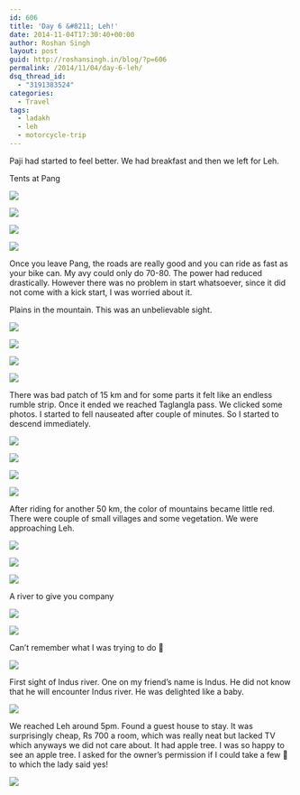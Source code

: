```yaml
---
id: 606
title: 'Day 6 &#8211; Leh!'
date: 2014-11-04T17:30:40+00:00
author: Roshan Singh
layout: post
guid: http://roshansingh.in/blog/?p=606
permalink: /2014/11/04/day-6-leh/
dsq_thread_id:
  - "3191383524"
categories:
  - Travel
tags:
  - ladakh
  - leh
  - motorcycle-trip
---
```

Paji had started to feel better. We had breakfast and then we left for Leh.

Tents at Pang
  
![](https://lh6.googleusercontent.com/-oPU_AW5p-ms/VCuZsxD0YfI/AAAAAAAAHAM/4UpMrB8dR6k/w967-h725-no/DSC01464.JPG)

![](https://lh4.googleusercontent.com/-rT3cBj51E_8/VCuZvP_xQPI/AAAAAAAAHAk/-jbpzlfKzOU/w967-h725-no/DSC01467.JPG)

![](https://lh3.googleusercontent.com/-f9Rf8YhUDTE/VCuZ5-jhg2I/AAAAAAAAHCM/SCTDPvh9DU0/w967-h725-no/DSC01481.JPG)

![](https://lh3.googleusercontent.com/-6FkP_rUW7_A/VCuZ7BxUBlI/AAAAAAAAHCY/9tKCsovqzo0/w967-h725-no/DSC01482.JPG)

Once you leave Pang, the roads are really good and you can ride as fast as your bike can. My avy could only do 70-80. The power had reduced drastically. However there was no problem in start whatsoever, since it did not come with a kick start, I was worried about it.

Plains in the mountain. This was an unbelievable sight.

![](https://lh5.googleusercontent.com/-Rho9vkK7spE/VCuZ9Clu_II/AAAAAAAAHCs/s_jbX8OXE00/w967-h725-no/DSC01486.JPG)

![](https://lh6.googleusercontent.com/-91Hl-G-ut6o/VCuaDAfjw4I/AAAAAAAAHDs/m1JKIYlRBQY/w967-h725-no/DSC01494.JPG)

![](https://lh6.googleusercontent.com/-LRl54_P3AcA/VCuaL0Kgn1I/AAAAAAAAHE8/HjRTYD0tZVM/w967-h725-no/DSC01504.JPG)

![](https://lh5.googleusercontent.com/-MUEKggvLFA8/VCuaN7jbI5I/AAAAAAAAHFM/ziV6eS66Il0/w967-h725-no/DSC01508.JPG)

There was bad patch of 15 km and for some parts it felt like an endless rumble strip. Once it ended we reached Taglangla pass. We clicked some photos. I started to fell nauseated after couple of minutes. So I started to descend immediately.

![](https://lh3.googleusercontent.com/-YhtB5KnaT3U/VCuaQORYFnI/AAAAAAAAHFk/Xm9AO-vFOB0/w967-h725-no/DSC01511.JPG)

![](https://lh6.googleusercontent.com/-s-J_0qC4zAI/VCuaWGYXk5I/AAAAAAAAHGQ/aLfnlVX857k/w967-h725-no/DSC01516.JPG)

![](https://lh6.googleusercontent.com/-DBBWrSukQ-I/VCuaZrwRbCI/AAAAAAAAHG4/kQmZjc6pIbo/w967-h725-no/DSC01521.JPG)

![](https://lh3.googleusercontent.com/-IPR8Kvahqvk/VCuacgMyfxI/AAAAAAAAHHQ/SZXjqPiPcmI/w967-h725-no/DSC01524.JPG)

After riding for another 50 km, the color of mountains became little red. There were couple of small villages and some vegetation. We were approaching Leh.

![](https://lh4.googleusercontent.com/-n_9x1rUe9do/VCuajoxXLjI/AAAAAAAAHII/5Zo_JLB6Zgo/w967-h725-no/DSC01533.JPG)

![](https://lh4.googleusercontent.com/-PrUgqbTcql0/VCuajmHvdEI/AAAAAAAAHIQ/ubnBiYM5D9w/w967-h725-no/DSC01534.JPG)

![](https://lh4.googleusercontent.com/-5W7WDBP5b7M/VCuakbXEymI/AAAAAAAAHIU/drUdkR_fsjE/w967-h725-no/DSC01535.JPG)

A river to give you company

![](https://lh5.googleusercontent.com/-yzmtLpP1gPQ/VCuam3QPKCI/AAAAAAAAHIo/pzyFQJzzaAA/w967-h725-no/DSC01537.JPG)

![](https://lh3.googleusercontent.com/-nbD-cCIsS5I/VCuanbb_11I/AAAAAAAAHIs/xpeYjSHUOAc/w967-h725-no/DSC01538.JPG)

Can&#8217;t remember what I was trying to do 🙂

![](https://lh6.googleusercontent.com/-_m3NY4rybVc/VCuasnixyYI/AAAAAAAAHJg/6uZDH6IfGMw/w967-h725-no/DSC01544.JPG)

First sight of Indus river. One on my friend&#8217;s name is Indus. He did not know that he will encounter Indus river. He was delighted like a baby.

![](https://lh6.googleusercontent.com/-BBSJXg4hFjA/VCuatXEWPNI/AAAAAAAAHJk/uDG65yRZBr8/w967-h725-no/DSC01545.JPG)

We reached Leh around 5pm. Found a guest house to stay. It was surprisingly cheap, Rs 700 a room, which was really neat but lacked TV which anyways we did not care about. It had apple tree. I was so happy to see an apple tree. I asked for the owner&#8217;s permission if I could take a few 🙂 to which the lady said yes!

![](https://lh4.googleusercontent.com/-IngQESWNJ7M/VCua5WYMpJI/AAAAAAAAHLQ/0KRYIBIQbyM/w967-h725-no/DSC01566.JPG)